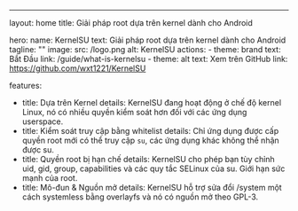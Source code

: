 ---
layout: home
title: Giải pháp root dựa trên kernel dành cho Android

hero:
  name: KernelSU
  text: Giải pháp root dựa trên kernel dành cho Android
  tagline: ""
  image:
    src: /logo.png
    alt: KernelSU
  actions:
    - theme: brand
      text: Bắt Đầu
      link: /guide/what-is-kernelsu
    - theme: alt
      text: Xem trên GitHub
      link: https://github.com/wxt1221/KernelSU

features:
  - title: Dựa trên Kernel
    details: KernelSU đang hoạt động ở chế độ kernel Linux, nó có nhiều quyền kiểm soát hơn đối với các ứng dụng userspace.
  - title: Kiểm soát truy cập bằng whitelist
    details: Chỉ ứng dụng được cấp quyền root mới có thể truy cập `su`, các ứng dụng khác không thể nhận được su.
  - title: Quyền root bị hạn chế
    details: KernelSU cho phép bạn tùy chỉnh uid, gid, group, capabilities và các quy tắc SELinux của su. Giới hạn sức mạnh của root.
  - title: Mô-đun & Nguồn mở
    details: KernelSU hỗ trợ sửa đổi /system một cách systemless bằng overlayfs và nó có nguồn mở theo GPL-3.

